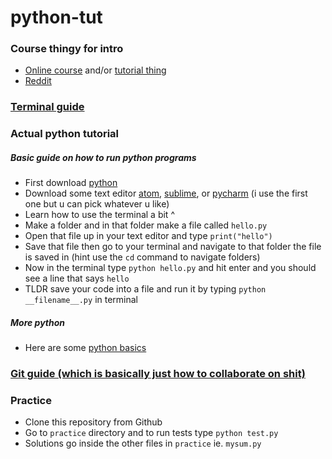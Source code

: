 # python-tut

### Course thingy for intro
- [Online course](https://classroom.udacity.com/courses/cs101) and/or [tutorial thing](https://www.codecademy.com/learn/learn-how-to-code)
- [Reddit](https://www.reddit.com/r/learnprogramming/wiki/faq#wiki_getting_started)

### [Terminal guide](https://medium.com/@grace.m.nolan/terminal-for-beginners-e492ba10902a)

### Actual python tutorial
##### Basic guide on how to run python programs
- First download [python](https://www.python.org/downloads/release/python-373/)
- Download some text editor [atom](https://atom.io/), [sublime](https://www.sublimetext.com/), or [pycharm](https://www.jetbrains.com/pycharm/) (i use the first one but u can pick whatever u like)
- Learn how to use the terminal a bit ^
- Make a folder and in that folder make a file called `hello.py`
- Open that file up in your text editor and type `print("hello")`
- Save that file then go to your terminal and navigate to that folder the file is saved in (hint use the `cd` command to navigate folders)
- Now in the terminal type `python hello.py` and hit enter and you should see a line that says `hello`
- TLDR save your code into a file and run it by typing `python __filename__.py` in terminal
##### More python
- Here are some [python basics](https://medium.com/the-renaissance-developer/learning-python-from-zero-to-hero-8ceed48486d5)

### [Git guide (which is basically just how to collaborate on shit)](https://medium.freecodecamp.org/what-is-git-and-how-to-use-it-c341b049ae61)

### Practice
- Clone this repository from Github
- Go to `practice` directory and to run tests type `python test.py`
- Solutions go inside the other files in `practice` ie. `mysum.py`
